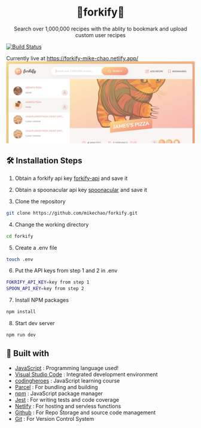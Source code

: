 <h1 align="center">🍴forkify🍴</h1>
<p align="center">
  Search over 1,000,000 recipes with the ablity to bookmark and upload custom user recipes
</p>

[![Build Status](https://app.travis-ci.com/mikechao/forkify.svg?branch=master)](https://app.travis-ci.com/mikechao/forkify)

Currently live at <a href="https://forkify-mike-chao.netlify.app/">https://forkify-mike-chao.netlify.app/</a>
  <img src="/readmeAssets/forkify.jpg" alt="forkify screenshot"/>

## 🛠️ Installation Steps
1. Obtain a forkify api key [forkify-api](https://forkify-api.herokuapp.com/v2) and save it

2. Obtain a spoonacular api key [spoonacular](https://spoonacular.com/food-api) and save it

3. Clone the repository

```Bash
git clone https://github.com/mikechao/forkify.git
```

4. Change the working directory

```Bash
cd forkify
```

5. Create a .env file

```Bash
touch .env
```

6. Put the API keys from step 1 and 2 in .env

```Bash
FOKRIFY_API_KEY=key from step 1
SPOON_API_KEY=key from step 2
```

7. Install NPM packages

```Bash
npm install
```

8. Start dev server

```Bash
npm run dev
```

## 👷 Built with

- [JavaScript](https://developer.mozilla.org/en-US/docs/Web/JavaScript) : Programming language used!
- [Visual Studio Code](https://code.visualstudio.com/) : Integrated development environment
- [codingheroes](https://codingheroes.io/) : JavaScript learning course
- [Parcel](https://parceljs.org/) : For bundling and building
- [npm](https://www.npmjs.com/) : JavaScript package manager
- [Jest](https://jestjs.io/) : For writing tests and code coverage
- [Netlify](https://www.netlify.com/) : For hosting and servless functions
- [Github](https://github.com/ 'Github') : For Repo Storage and source code management
- [Git](https://git-scm.com/ 'Git') : For Version Control System
